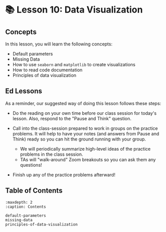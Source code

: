 # 📚 Lesson 10: Data Visualization
##  Concepts  

In this lesson, you will learn the following concepts:  
-  Default parameters  
-  Missing Data  
-  How to use     `seaborn`     and     `matplotlib`     to create visualizations  
-  How to read code documentation  
-  Principles of data visualization  

##  Ed Lessons  

As a reminder, our suggested way of doing this lesson follows these steps:  
-  Do the reading on your own time before our class session for today's lesson. Also, respond to the "Pause and Think" question.  
-  Call into the class-session prepared to work in groups on the practice problems. It will help to have your notes (and answers from Pause and Think) ready so you can hit the ground running with your group.  
    -  We will periodically summarize high-level ideas of the practice problems in the class session.  
    -  TAs will "walk-around" Zoom breakouts so you can ask them any questions!  

-  Finish up any of the practice problems afterward!  



## Table of Contents

```{toctree}
:maxdepth: 2
:caption: Contents

default-parameters
missing-data
principles-of-data-visualization
```